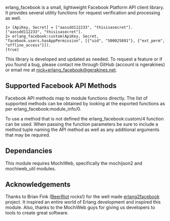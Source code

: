 erlang\_facebook is a small, lightweight Facebook Platform API client library. It provides several utility functions for request verification and processing as well.

    1> [ApiKey, Secret] = ["aassdd112233", "thisisasecret"].
    ["aassdd112233", "thisisasecret"].
    2> erlang_facebook:custom(ApiKey, Secret, "facebook.users.hasAppPermission", [{"uid", "500025891"}, {"ext_perm", "offline_access"}]).
    [true]

This library is developed and updated as needed. To request a feature or if you found a bug, please contact me through GitHub (account is ngerakines) or email me at [nick+erlang\_facebook@gerakines.net](mailto:nick+erlang_facebook@gerakines.net).

## Supported Facebook API Methods

Facebook API methods map to module functions directly. The list of supported methods can be obtained by looking at the exported functions as per erlang\_facebook:module\_info/0.

To use a method that is not defined the erlang\_facebook:custom/4 function can be used. When passing the function parameters be sure to include a method tuple naming the API method as well as any additional arguments that may be required.

## Dependancies

This module requires MochiWeb, specifically the mochijson2 and mochiweb\_util modules.

## Acknowledgements

Thanks to Brian Fink ([BeerRiot](http://beerriot.com/) rocks!) for the well made [erlang2facebook](http://code.google.com/p/erlang2facebook/) project. It inspired an entire world of Erlang development and inspired this module. Also, thanks to the MochiWeb guys for giving us developers to tools to create great software.
